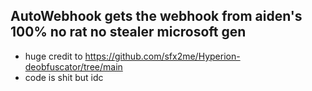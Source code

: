 AutoWebhook
gets the webhook from aiden's 100% no rat no stealer microsoft gen
---------------------------------------------------------------------------
- huge credit to https://github.com/sfx2me/Hyperion-deobfuscator/tree/main
- code is shit but idc
